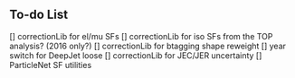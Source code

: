 ## To-do List

[] correctionLib for el/mu SFs
[] correctionLib for iso SFs from the TOP analysis? (2016 only?)
[] correctionLib for btagging shape reweight
[] year switch for DeepJet loose
[] correctionLib for JEC/JER uncertainty
[] ParticleNet SF utilities